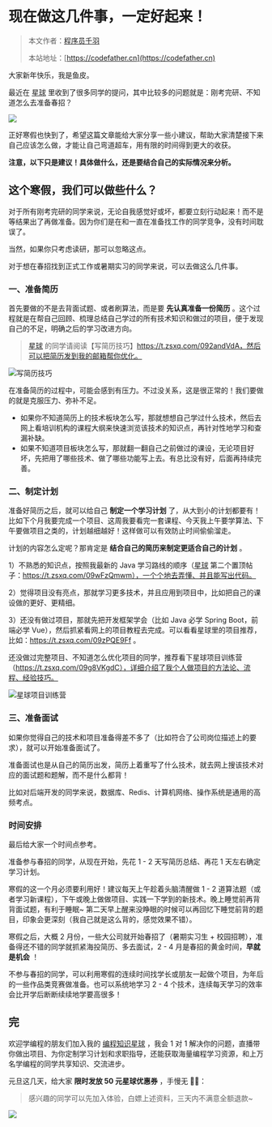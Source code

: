 # 现在做这几件事，一定好起来！

> 本文作者：[程序员千羽](https://yuyuanweb.feishu.cn/wiki/Abldw5WkjidySxkKxU2cQdAtnah)
>
> 本站地址：[https://codefather.cn](https://codefather.cn)

大家新年快乐，我是鱼皮。

最近在 [星球](https://mp.weixin.qq.com/s?__biz=MzI1NDczNTAwMA==&mid=2247524980&idx=2&sn=9ddcdb6c52aa096ed4c5ad0ced946a7d&chksm=e9c28583deb50c95f3c2665713a8bbc372c68332b3bfb846cf4b23af3f1cc07164832a291335&token=689599617&lang=zh_CN&scene=21#wechat_redirect) 里收到了很多同学的提问，其中比较多的问题就是：刚考完研、不知道怎么去准备春招？

![](https://pic.yupi.icu/5563/202311051544413.png)

正好寒假也快到了，希望这篇文章能给大家分享一些小建议，帮助大家清楚接下来自己应该怎么做，才能让自己弯道超车，用有限的时间得到更大的收获。

**注意，以下只是建议！具体做什么，还是要结合自己的实际情况来分析。**

## 这个寒假，我们可以做些什么？

对于所有刚考完研的同学来说，无论自我感觉好或坏，都要立刻行动起来！而不是等结果出了再做准备。因为你们是在和一直在准备找工作的同学竞争，没有时间耽误了。

当然，如果你只考虑读研，那可以忽略这点。

对于想在春招找到正式工作或暑期实习的同学来说，可以去做这么几件事。

### 一、准备简历

首先要做的不是去背面试题、或者刷算法，而是要 **先认真准备一份简历** 。这个过程就是在帮自己回顾、梳理总结自己学过的所有技术知识和做过的项目，便于发现自己的不足，明确之后的学习改进方向。

> [星球](https://mp.weixin.qq.com/s?__biz=MzI1NDczNTAwMA==&mid=2247524980&idx=2&sn=9ddcdb6c52aa096ed4c5ad0ced946a7d&chksm=e9c28583deb50c95f3c2665713a8bbc372c68332b3bfb846cf4b23af3f1cc07164832a291335&token=689599617&lang=zh_CN&scene=21#wechat_redirect) 的同学请阅读【写简历技巧】https://t.zsxq.com/092andVdA，然后可以把简历发到我的邮箱帮你优化。

![](https://pic.yupi.icu/5563/202311051544644.png)写简历技巧

在准备简历的过程中，可能会感到有压力。不过没关系，这是很正常的！我们要做的就是克服压力、弥补不足。

- 如果你不知道简历上的技术板块怎么写，那就想想自己学过什么技术，然后去网上看培训机构的课程大纲来快速浏览该技术的知识点，再针对性地学习和查漏补缺。
- 如果不知道项目板块怎么写，那就翻一翻自己之前做过的课设，无论项目好坏，先把用了哪些技术、做了哪些功能写上去。有总比没有好，后面再持续完善。

### 二、制定计划

准备好简历之后，就可以给自己 **制定一个学习计划** 了，从大到小的计划都要有！比如下个月我要完成一个项目、这周我要看完一套课程、今天我上午要学算法、下午要做项目之类的，计划越细越好！这样做可以有效防止时间偷偷溜走。

计划的内容怎么定呢？那肯定是 **结合自己的简历来制定更适合自己的计划** 。

1）不熟悉的知识点，按照我最新的 Java 学习路线的顺序（[星球](https://mp.weixin.qq.com/s?__biz=MzI1NDczNTAwMA==&mid=2247524980&idx=2&sn=9ddcdb6c52aa096ed4c5ad0ced946a7d&chksm=e9c28583deb50c95f3c2665713a8bbc372c68332b3bfb846cf4b23af3f1cc07164832a291335&token=689599617&lang=zh_CN&scene=21#wechat_redirect) 第二个置顶帖子：https://t.zsxq.com/09wFzQmwm），一个个地去弄懂、并且能写出代码。

2）觉得项目没有亮点，那就学习更多技术，并且应用到项目中，比如把自己的课设做的更好、更精细。

3）还没有做过项目，那就先把开发框架学会（比如 Java 必学 Spring Boot，前端必学 Vue），然后抓紧看网上的项目教程去完成。可以看看星球里的项目推荐，比如：https://t.zsxq.com/09zPQE9Ff 。

还没做过完整项目、不知道怎么优化项目的同学，推荐看下星球项目训练营（https://t.zsxq.com/09g8VKgdC），详细介绍了我个人做项目的方法论、流程、经验技巧。

![](https://pic.yupi.icu/5563/202311051544652.png)星球项目训练营

### 三、准备面试

如果你觉得自己的技术和项目准备得差不多了（比如符合了公司岗位描述上的要求），就可以开始准备面试了。

准备面试也是从自己的简历出发，简历上着重写了什么技术，就去网上搜该技术对应的面试题和题解，而不是什么都背！

比如对后端开发的同学来说，数据库、Redis、计算机网络、操作系统是通用的高频考点。

### 时间安排

最后给大家一个时间点参考。

准备参与春招的同学，从现在开始，先花 1 - 2 天写简历总结、再花 1 天左右确定学习计划。

寒假的这一个月必须要利用好！建议每天上午趁着头脑清醒做 1 - 2 道算法题（或者学习新课程），下午或晚上做做项目、实践一下学到的新技术。晚上睡觉前再背背面试题，有利于睡眠~ 第二天早上醒来没睁眼的时候可以再回忆下睡觉前背的题目，印象会更深刻（我自己就是这么背的，感觉效果不错）。

寒假之后，大概 2 月份，一些大公司就开始春招了（暑期实习生 + 校园招聘），准备得还不错的同学就抓紧海投简历、多去面试，2 - 4 月是春招的黄金时间，**早就是机会** ！

不参与春招的同学，可以利用寒假的连续时间找学长或朋友一起做个项目，为年后的一些作品类竞赛做准备。也可以系统地学习 2 - 4 个技术，连续每天学习的效率会比开学后断断续续地学要高很多！

## 完

欢迎学编程的朋友们加入我的 [编程知识星球](https://mp.weixin.qq.com/s?__biz=MzI1NDczNTAwMA==&mid=2247524980&idx=2&sn=9ddcdb6c52aa096ed4c5ad0ced946a7d&chksm=e9c28583deb50c95f3c2665713a8bbc372c68332b3bfb846cf4b23af3f1cc07164832a291335&token=689599617&lang=zh_CN&scene=21#wechat_redirect) ，我会 1 对 1 解决你的问题，直播带你做出项目、为你定制学习计划和求职指导，还能获取海量编程学习资源，和上万名学编程的同学共享知识、交流进步。

元旦这几天，给大家 **限时发放 50 元星球优惠券** ，手慢无 ✋🏻：

> 感兴趣的同学可以先加入体验，白嫖上述资料，三天内不满意全额退款~

![](https://pic.yupi.icu/5563/202311051544481.png)